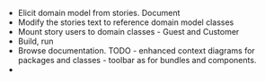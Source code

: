 * Elicit domain model from stories. Document
* Modify the stories text to reference domain model classes
* Mount story users to domain classes - Guest and Customer
* Build, run
* Browse documentation. TODO - enhanced context diagrams for packages and classes - toolbar as for bundles and components.
* 